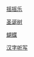 [摇摇乐](https://lingoing.github.io/main/shake/)  

[圣诞树](https://lingoing.github.io/main/tree/)  

[蝴蝶](https://lingoing.github.io/main/butterfly/)  

[汉字听写](https://lingoing.github.io/main/pinyin/)
